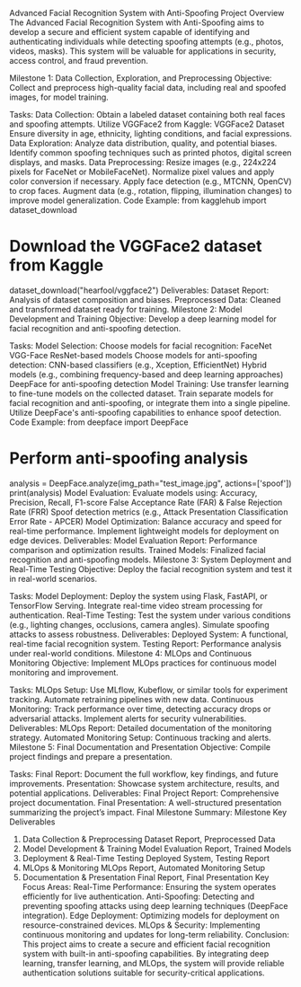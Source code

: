 Advanced Facial Recognition System with Anti-Spoofing
Project Overview
The Advanced Facial Recognition System with Anti-Spoofing aims to develop a secure and efficient system capable of identifying and authenticating individuals while detecting spoofing attempts (e.g., photos, videos, masks). This system will be valuable for applications in security, access control, and fraud prevention.

Milestone 1: Data Collection, Exploration, and Preprocessing
Objective:
Collect and preprocess high-quality facial data, including real and spoofed images, for model training.

Tasks:
Data Collection:
Obtain a labeled dataset containing both real faces and spoofing attempts.
Utilize VGGFace2 from Kaggle: VGGFace2 Dataset
Ensure diversity in age, ethnicity, lighting conditions, and facial expressions.
Data Exploration:
Analyze data distribution, quality, and potential biases.
Identify common spoofing techniques such as printed photos, digital screen displays, and masks.
Data Preprocessing:
Resize images (e.g., 224x224 pixels for FaceNet or MobileFaceNet).
Normalize pixel values and apply color conversion if necessary.
Apply face detection (e.g., MTCNN, OpenCV) to crop faces.
Augment data (e.g., rotation, flipping, illumination changes) to improve model generalization.
Code Example:
from kagglehub import dataset_download

# Download the VGGFace2 dataset from Kaggle
dataset_download("hearfool/vggface2")
Deliverables:
Dataset Report: Analysis of dataset composition and biases.
Preprocessed Data: Cleaned and transformed dataset ready for training.
Milestone 2: Model Development and Training
Objective:
Develop a deep learning model for facial recognition and anti-spoofing detection.

Tasks:
Model Selection:
Choose models for facial recognition:
FaceNet
VGG-Face
ResNet-based models
Choose models for anti-spoofing detection:
CNN-based classifiers (e.g., Xception, EfficientNet)
Hybrid models (e.g., combining frequency-based and deep learning approaches)
DeepFace for anti-spoofing detection
Model Training:
Use transfer learning to fine-tune models on the collected dataset.
Train separate models for facial recognition and anti-spoofing, or integrate them into a single pipeline.
Utilize DeepFace's anti-spoofing capabilities to enhance spoof detection.
Code Example:
from deepface import DeepFace

# Perform anti-spoofing analysis
analysis = DeepFace.analyze(img_path="test_image.jpg", actions=['spoof'])
print(analysis)
Model Evaluation:
Evaluate models using:
Accuracy, Precision, Recall, F1-score
False Acceptance Rate (FAR) & False Rejection Rate (FRR)
Spoof detection metrics (e.g., Attack Presentation Classification Error Rate - APCER)
Model Optimization:
Balance accuracy and speed for real-time performance.
Implement lightweight models for deployment on edge devices.
Deliverables:
Model Evaluation Report: Performance comparison and optimization results.
Trained Models: Finalized facial recognition and anti-spoofing models.
Milestone 3: System Deployment and Real-Time Testing
Objective:
Deploy the facial recognition system and test it in real-world scenarios.

Tasks:
Model Deployment:
Deploy the system using Flask, FastAPI, or TensorFlow Serving.
Integrate real-time video stream processing for authentication.
Real-Time Testing:
Test the system under various conditions (e.g., lighting changes, occlusions, camera angles).
Simulate spoofing attacks to assess robustness.
Deliverables:
Deployed System: A functional, real-time facial recognition system.
Testing Report: Performance analysis under real-world conditions.
Milestone 4: MLOps and Continuous Monitoring
Objective:
Implement MLOps practices for continuous model monitoring and improvement.

Tasks:
MLOps Setup:
Use MLflow, Kubeflow, or similar tools for experiment tracking.
Automate retraining pipelines with new data.
Continuous Monitoring:
Track performance over time, detecting accuracy drops or adversarial attacks.
Implement alerts for security vulnerabilities.
Deliverables:
MLOps Report: Detailed documentation of the monitoring strategy.
Automated Monitoring Setup: Continuous tracking and alerts.
Milestone 5: Final Documentation and Presentation
Objective:
Compile project findings and prepare a presentation.

Tasks:
Final Report:
Document the full workflow, key findings, and future improvements.
Presentation:
Showcase system architecture, results, and potential applications.
Deliverables:
Final Project Report: Comprehensive project documentation.
Final Presentation: A well-structured presentation summarizing the project’s impact.
Final Milestone Summary:
Milestone	Key Deliverables
1. Data Collection & Preprocessing	Dataset Report, Preprocessed Data
2. Model Development & Training	Model Evaluation Report, Trained Models
3. Deployment & Real-Time Testing	Deployed System, Testing Report
4. MLOps & Monitoring	MLOps Report, Automated Monitoring Setup
5. Documentation & Presentation	Final Report, Final Presentation
Key Focus Areas:
Real-Time Performance: Ensuring the system operates efficiently for live authentication.
Anti-Spoofing: Detecting and preventing spoofing attacks using deep learning techniques (DeepFace integration).
Edge Deployment: Optimizing models for deployment on resource-constrained devices.
MLOps & Security: Implementing continuous monitoring and updates for long-term reliability.
Conclusion:
This project aims to create a secure and efficient facial recognition system with built-in anti-spoofing capabilities. By integrating deep learning, transfer learning, and MLOps, the system will provide reliable authentication solutions suitable for security-critical applications.
